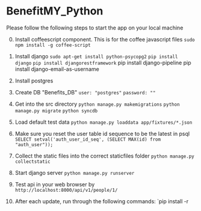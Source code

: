 BenefitMY_Python
================

Please follow the following steps to start the app on your local machine

0. Install coffeescript component. This is for the coffee javascript files
`sudo npm install -g coffee-script`

1. Install django
`sudo apt-get install python-psycopg2`
`pip install django`
`pip install djangorestframework`
 pip install django-pipeline
 pip install django-email-as-username


2. Install postgres

3. Create DB "Benefits_DB"
`user: "postgres"`
`password: ""`

4. Get into the src directory
`python manage.py makemigrations`
`python manage.py migrate`
`python syncdb`

5. Load default test data
`python manage.py loaddata app/fixtures/*.json`

6. Make sure you reset the user table id sequence to be the latest in psql
`SELECT setval('auth_user_id_seq', (SELECT MAX(id) from "auth_user"));`

7. Collect the static files into the correct staticfiles folder
`python manage.py collectstatic`

8. Start django server
`python manage.py runserver`

9. Test api in your web browser by
`http://localhost:8000/api/v1/people/1/`

10. After each update, run through the following commands:
`pip install -r
